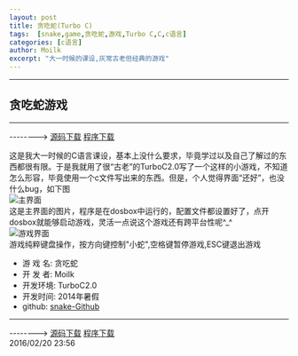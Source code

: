 ```yaml
---
layout: post
title: 贪吃蛇(Turbo C)
tags:  [snake,game,贪吃蛇,游戏,Turbo C,C,c语言]
categories: [c语言]
author: Moilk
excerpt: "大一时候的课设,灰常古老但经典的游戏"
---
```


-------------------------------------
## 贪吃蛇游戏
-------------------------------------
--------> [源码下载](https://codeload.github.com/Moilk/Snake/zip/master) [程序下载](https://codeload.github.com/Moilk/Snake/zip/release)  

这是我大一时候的C语言课设，基本上没什么要求，毕竟学过以及自己了解过的东西都很有限。于是我就用了很“古老”的TurboC2.0写了一个这样的小游戏，不知道怎么形容，毕竟使用一个c文件写出来的东西。但是，个人觉得界面“还好”，也没什么bug，如下图  
![主界面](http://duras.wang/img/projects/snake/home.PNG)  
这是主界面的图片，程序是在dosbox中运行的，配置文件都设置好了，点开dosbox就能够启动游戏，灵活一点说这个游戏还有跨平台性呢^_^  
![游戏界面](http://duras.wang/img/projects/snake/game.PNG)  
游戏纯粹键盘操作，按方向键控制"小蛇",空格键暂停游戏,ESC键退出游戏

+ 游 戏 名: 贪吃蛇  
+ 开 发 者: Moilk  
+ 开发环境: TurboC2.0  
+ 开发时间: 2014年暑假  
+ github: [snake-Github](https://github.com/Moilk/Snake)

-----------------------------------------

--------> [源码下载](https://codeload.github.com/Moilk/Snake/zip/master) [程序下载](https://codeload.github.com/Moilk/Snake/zip/release)  
2016/02/20 23:56